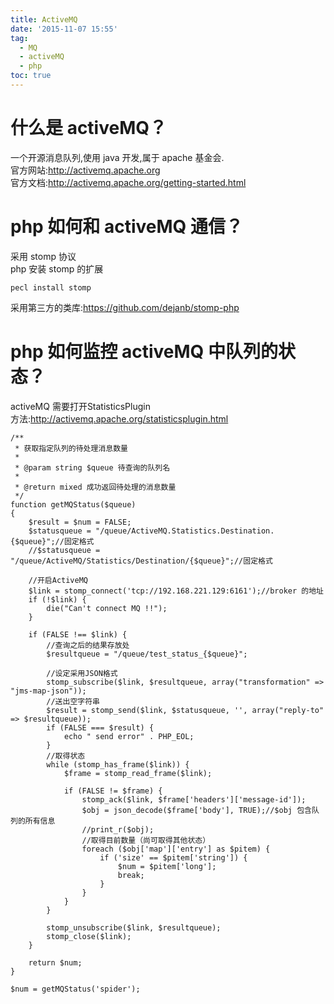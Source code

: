 ```yaml
---
title: ActiveMQ
date: '2015-11-07 15:55'
tag:
  - MQ
  - activeMQ
  - php
toc: true
---
```



# 什么是 activeMQ？
一个开源消息队列,使用 java 开发,属于 apache 基金会.  
官方网站:http://activemq.apache.org  
官方文档:http://activemq.apache.org/getting-started.html

# php 如何和 activeMQ 通信？
采用 stomp 协议  
php 安装 stomp 的扩展

```
pecl install stomp
```

采用第三方的类库:https://github.com/dejanb/stomp-php
# php 如何监控 activeMQ 中队列的状态？

activeMQ 需要打开StatisticsPlugin  
方法:http://activemq.apache.org/statisticsplugin.html

```
/**
 * 获取指定队列的待处理消息数量
 *
 * @param string $queue 待查询的队列名
 *
 * @return mixed 成功返回待处理的消息数量
 */
function getMQStatus($queue)
{
    $result = $num = FALSE;
    $statusqueue = "/queue/ActiveMQ.Statistics.Destination.{$queue}";//固定格式
    //$statusqueue = "/queue/ActiveMQ/Statistics/Destination/{$queue}";//固定格式

    //开启ActiveMQ
    $link = stomp_connect('tcp://192.168.221.129:6161');//broker 的地址
    if (!$link) {
        die("Can't connect MQ !!");
    }

    if (FALSE !== $link) {
        //查询之后的结果存放处
        $resultqueue = "/queue/test_status_{$queue}";

        //设定采用JSON格式
        stomp_subscribe($link, $resultqueue, array("transformation" => "jms-map-json"));
        //送出空字符串
        $result = stomp_send($link, $statusqueue, '', array("reply-to" => $resultqueue));
        if (FALSE === $result) {
            echo " send error" . PHP_EOL;
        }
        //取得状态
        while (stomp_has_frame($link)) {
            $frame = stomp_read_frame($link);

            if (FALSE != $frame) {
                stomp_ack($link, $frame['headers']['message-id']);
                $obj = json_decode($frame['body'], TRUE);//$obj 包含队列的所有信息
                //print_r($obj);
                //取得目前数量（尚可取得其他状态）
                foreach ($obj['map']['entry'] as $pitem) {
                    if ('size' == $pitem['string']) {
                        $num = $pitem['long'];
                        break;
                    }
                }
            }
        }

        stomp_unsubscribe($link, $resultqueue);
        stomp_close($link);
    }

    return $num;
}

$num = getMQStatus('spider');
```
